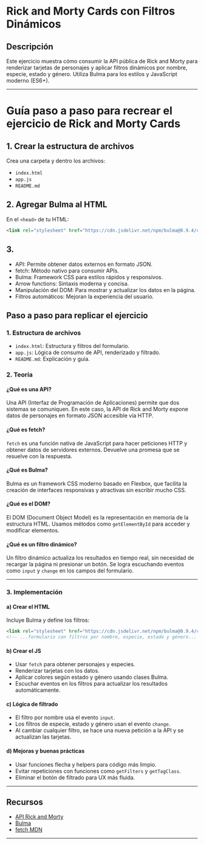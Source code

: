 # Rick and Morty Cards con Filtros Dinámicos

## Descripción
Este ejercicio muestra cómo consumir la API pública de Rick and Morty para renderizar tarjetas de personajes y aplicar filtros dinámicos por nombre, especie, estado y género. Utiliza Bulma para los estilos y JavaScript moderno (ES6+).

---

# Guía paso a paso para recrear el ejercicio de Rick and Morty Cards

## 1. Crear la estructura de archivos
Crea una carpeta y dentro los archivos:
- `index.html`
- `app.js`
- `README.md`

## 2. Agregar Bulma al HTML
En el `<head>` de tu HTML:
```html
<link rel="stylesheet" href="https://cdn.jsdelivr.net/npm/bulma@0.9.4/css/bulma.min.css">
```

## 3.
- API: Permite obtener datos externos en formato JSON.
- fetch: Método nativo para consumir APIs.
- Bulma: Framework CSS para estilos rápidos y responsivos.
- Arrow functions: Sintaxis moderna y concisa.
- Manipulación del DOM: Para mostrar y actualizar los datos en la página.
- Filtros automáticos: Mejoran la experiencia del usuario.

## Paso a paso para replicar el ejercicio

### 1. Estructura de archivos
- `index.html`: Estructura y filtros del formulario.
- `app.js`: Lógica de consumo de API, renderizado y filtrado.
- `README.md`: Explicación y guía.

### 2. Teoría
#### ¿Qué es una API?
Una API (Interfaz de Programación de Aplicaciones) permite que dos sistemas se comuniquen. En este caso, la API de Rick and Morty expone datos de personajes en formato JSON accesible vía HTTP.

#### ¿Qué es fetch?
`fetch` es una función nativa de JavaScript para hacer peticiones HTTP y obtener datos de servidores externos. Devuelve una promesa que se resuelve con la respuesta.

#### ¿Qué es Bulma?
Bulma es un framework CSS moderno basado en Flexbox, que facilita la creación de interfaces responsivas y atractivas sin escribir mucho CSS.

#### ¿Qué es el DOM?
El DOM (Document Object Model) es la representación en memoria de la estructura HTML. Usamos métodos como `getElementById` para acceder y modificar elementos.

#### ¿Qué es un filtro dinámico?
Un filtro dinámico actualiza los resultados en tiempo real, sin necesidad de recargar la página ni presionar un botón. Se logra escuchando eventos como `input` y `change` en los campos del formulario.

---

### 3. Implementación

#### a) Crear el HTML
Incluye Bulma y define los filtros:
```html
<link rel="stylesheet" href="https://cdn.jsdelivr.net/npm/bulma@0.9.4/css/bulma.min.css">
<!-- ...formulario con filtros por nombre, especie, estado y género... -->
```

#### b) Crear el JS
- Usar `fetch` para obtener personajes y especies.
- Renderizar tarjetas con los datos.
- Aplicar colores según estado y género usando clases Bulma.
- Escuchar eventos en los filtros para actualizar los resultados automáticamente.

#### c) Lógica de filtrado
- El filtro por nombre usa el evento `input`.
- Los filtros de especie, estado y género usan el evento `change`.
- Al cambiar cualquier filtro, se hace una nueva petición a la API y se actualizan las tarjetas.

#### d) Mejoras y buenas prácticas
- Usar funciones flecha y helpers para código más limpio.
- Evitar repeticiones con funciones como `getFilters` y `getTagClass`.
- Eliminar el botón de filtrado para UX más fluida.

---

## Recursos
- [API Rick and Morty](https://rickandmortyapi.com/documentation)
- [Bulma](https://bulma.io/documentation/)
- [fetch MDN](https://developer.mozilla.org/es/docs/Web/API/Fetch_API)

---

